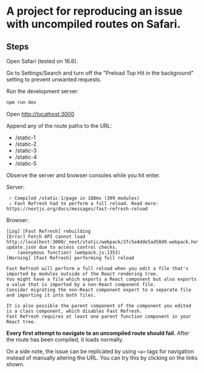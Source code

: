 # A project for reproducing an issue with uncompiled routes on Safari.

## Steps

Open Safari (tested on 16.6).

Go to Settings/Search and turn off the &quot;Preload Top Hit in the background&quot; setting to prevent unwanted requests.

Run the development server:

```bash
npm run dev
```

Open [http://localhost:3000](http://localhost:3000)

Append any of the route paths to the URL:

- /static-1
- /static-2
- /static-3
- /static-4
- /static-5

Observe the server and browser consoles while you hit enter.

Server:

```console
 ✓ Compiled /static-1/page in 188ms (399 modules)
 ⚠ Fast Refresh had to perform a full reload. Read more: https://nextjs.org/docs/messages/fast-refresh-reload
```

Browser:

```console
[Log] [Fast Refresh] rebuilding
[Error] Fetch API cannot load http://localhost:3000/_next/static/webpack/2fc5e4dde5ad58d9.webpack.hot-update.json due to access control checks.
	(anonymous function) (webpack.js:1353)
[Warning] [Fast Refresh] performing full reload

Fast Refresh will perform a full reload when you edit a file that's imported by modules outside of the React rendering tree.
You might have a file which exports a React component but also exports a value that is imported by a non-React component file.
Consider migrating the non-React component export to a separate file and importing it into both files.

It is also possible the parent component of the component you edited is a class component, which disables Fast Refresh.
Fast Refresh requires at least one parent function component in your React tree.
```

**Every first attempt to navigate to an uncompiled route should fail.** After the route has been
compiled, it loads normally.

On a side note, the issue can be replicated by using `<a>` tags for navigation instead of manually
altering the URL. You can try this by clicking on the links shown.
